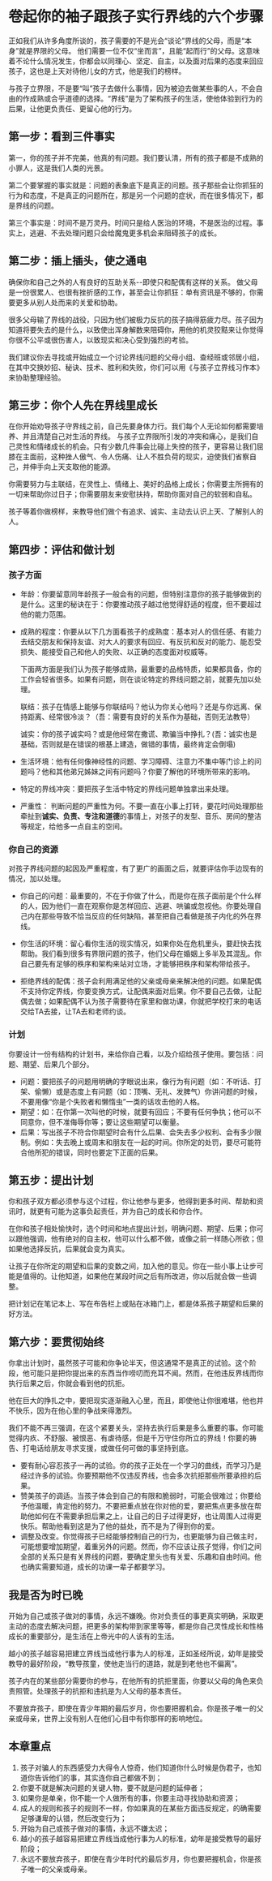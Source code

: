 <link rel="stylesheet" type="text/css" href="../../auto-number.css">

# 卷起你的袖子跟孩子实行界线的六个步骤

正如我们从许多角度所谈的，孩子需要的不是光会“谈论”界线的父母，而是“本身”就是界限的父母。
他们需要一位不仅“坐而言”，且能“起而行”的父母。这意味着不论什么情况发生，你都会以同理心、坚定、自主，以及面对后果的态度来回应孩子，这也是上天对待他儿女的方式，他是我们的榜样。

与孩子立界限，不是要“叫”孩子去做什么事情，因为被迫去做某些事的人，不会自由的作成熟或合乎道德的选择。“界线”是为了架构孩子的生活，使他体验到行为的后果，让他更负责任、更留心他的行为。

## 第一步：看到三件事实

第一，你的孩子并不完美，他真的有问题。我们要认清，所有的孩子都是不成熟的小罪人，这是我们人类的光景。

第二个要掌握的事实就是：问题的表象底下是真正的问题。孩子那些会让你抓狂的行为和态度，不是真正的问题所在，那是另一个问题的症状，而在很多情况下，都是界线的问题。

第三个事实是：时间不是万灵丹。时间只是给人医治的环境，不是医治的过程。事实上，逃避、不去处理问题只会给魔鬼更多机会来阻碍孩子的成长。

## 第二步：插上插头，使之通电

确保你和自己之外的人有良好的互助关系--即使只和配偶有这样的关系。
做父母是一份很累人、也很有挫折感的工作，甚至会让你抓狂：单有资讯是不够的，你需要更多从别人处而来的关爱和协助。

很多父母输了界线的战役，只因为他们被极力反抗的孩子搞得筋疲力尽。孩子因为知道将要失去的是什么，以致使出浑身解数来阻碍你，用他的机灵狡黠来让你觉得你很不公平或很伤害人，以致现实和决心受到强烈的考验。

我们建议你去寻找或开始成立一个讨论界线问题的父母小组、查经班或邻居小组，在其中交换妙招、秘诀、技术、胜利和失败，你们可以用《与孩子立界线习作本》来协助整理经验。

## 第三步：你个人先在界线里成长

在你开始劝导孩子守界线之前，自己先要身体力行。我们每个人无论如何都需要培养、并且清楚自己对生活的界线。
与孩子立界限所引发的冲突和痛心，是我们自己灵性和情绪成长的机会。只有少数几件事会比碰上失控的孩子，更容易让我们屈膝在主面前，这种挫人傲气、令人伤痛、让人不胜负荷的现实，迫使我们省察自己，并伸手向上天支取他的能源。

你需要努力与主联结，在灵性上、情绪上、美好的品格上成长；你需要主所拥有的一切来帮助你过日子；你需要朋友来安慰扶持，帮助你面对自己的软弱和自私。

孩子等着你做榜样，来教导他们做个有追求、诚实、主动去认识上天、了解别人的人。

## 第四步：评估和做计划

### 孩子方面

* 年龄：你要留意同年龄孩子一般会有的问题，但特别注意你的孩子能够做到的是什么。这里的秘诀在于：你要推动孩子越过他觉得舒适的程度，但不要超过他的能力范围。

* 成熟的程度：你要从以下几方面看孩子的成熟度：基本对人的信任感、有能力去结交朋友和保持友谊、对大人的要求有回应、有反抗和反对的能力、能忍受损失、能接受自己和他人的失败、以正确的态度面对权威等。

    下面两方面是我们认为孩子能够成熟，最重要的品格特质，如果都具备，你的工作会轻省很多。如果有问题，则在谈论特定的界线问题之前，就要先加以处理。
    
    联结：孩子在情感上能够与你联结吗？他认为你关心他吗？还是与你远离、保持距离、经常很冷淡？（吾：需要有良好的关系作为基础，否则无法教导）

    诚实：你的孩子诚实吗？或是他经常在撒谎、欺骗当中挣扎？(吾：诚实也是基础，否则就是在错误的根基上建造，做错的事情，最终肯定会倒塌)

* 生活环境：他有任何像神经性的问题、学习障碍、注意力不集中等门诊上的问题吗？他和其他弟兄姊妹之间有问题吗？你要了解他的环境所带来的影响。

* 特定的界线冲突：要把孩子生活中特定的界线问题单独拿出来处理。

* 严重性： 判断问题的严重性为何。不要一直在小事上打转，要花时间处理那些牵扯到**诚实、负责、专注和道德**的事情上，对孩子的发型、音乐、房间的整洁等规定，给他多一点自主的空间。

### 你自己的资源

对孩子界线问题的起因及严重程度，有了更广的画面之后，就要评估你手边现有的情况，加以处理。

* 你自己的问题：最重要的，不在于你做了什么，而是你在孩子面前是个什么样的人，因为他们一直在观察你是怎样回应、逃避、哄骗或忽视他。你要处理自己内在那些导致不恰当反应的任何缺陷，甚至把自己看做是孩子内化的外在界线。

* 你生活的环境：留心看你生活的现实情况，如果你处在危机里头，要赶快去找帮助。我们看到很多有界限问题的孩子，他们父母在婚姻上多半及其混乱。你自己要先有足够的秩序和架构来站对立场，才能够把秩序和架构带给孩子。

* 拒绝界线的配偶：孩子会利用满足他的父亲或母亲来解决他的问题。如果配偶不支持你定界线，你要变换方式，让配偶来面对后果。你不要自己去做，让配偶去做；如果配偶不认为孩子需要待在家里和做功课，你就把学校打来的电话交给TA去接，让TA去和老师约谈。

### 计划

你要设计一份有结构的计划书，来给你自己看，以及介绍给孩子使用。要包括：问题、期望、后果几个部分。

* 问题：要把孩子的问题用明确的字眼说出来，像行为有问题（如：不听话、打架、偷懒）或是态度上有问题（如：顶嘴、无礼、发脾气）你讲问题的时候，不要用像“你是个失败者和懒惰虫”一类的话攻击他的人格。
* 期望：如：在你第一次叫他的时候，就要有回应；不要有任何争执；他可以不同意你，但不准侮辱你等；要让这些期望可以衡量。
* 后果：写出孩子不符合你期望时会有什么后果、会失去多少权利、会有多少限制。例如：失去晚上或周末和朋友在一起的时间。你所定的处罚，要尽可能符合他所犯的错误，同时也要定下正面的后果。

## 第五步：提出计划

你和孩子双方都必须参与这个过程，你让他参与更多，他得到更多时间、帮助和资讯时，就更有可能为这事负起责任，并为自己的成长和你合作。

在你和孩子相处愉快时，选个时间和地点提出计划，明确问题、期望、后果；你可以跟他强调，他有绝对的自主权，他可以什么都不做，或像之前一样随心所欲；但如果他选择反抗，后果就会变为真实。

让孩子在你所定的期望和后果的变数之间，加入他的意见。你在一些小事上让步可能是值得的。让他知道，如果他在某段时间之后有所改进，你以后就会做一些调整。

把计划记在笔记本上、写在布告栏上或贴在冰箱门上，都是体系孩子期望和后果的好方法。

## 第六步：要贯彻始终

你拿出计划时，虽然孩子可能和你争论半天，但这通常不是真正的试验。这个阶段，他可能只是把你提出来的东西当作唠叨而充耳不闻。然而，在他违反界线而你执行后果之后，你就会看到他的抗拒。

他在巨大的挣扎之中，要把现实逐渐融入心里，而且，即使他让你很难堪，他也并不快乐，因为在他心里的争战来得激烈。

我们不能不再三强调，在这个紧要关头，坚持去执行后果是多么重要的事。你可能觉得内疚、不舒服、被恨恶、有虐待感，但是千万守住你所立的界线！你要的祷告、打电话给朋友寻求支援，或做任何可做的事坚持到底。

* 要有耐心容忍孩子一再的试验。你的孩子正处在一个学习的曲线，而学习乃是经过许多的试验。你要预期他不仅违反界线，也会多次抗拒那些所要承担的后果。
* 赞美孩子的调适。当孩子体会到自己的有限和脆弱时，可能会很难过；你要给予他温暖，肯定他的努力。不要把重点放在你对他的爱，要把焦点更多放在帮助他如何在不需要承担后果之上，让自己的日子过得更好，也让周围人过得更快乐。帮助他看到这是为了他的益处，而不是为了得到你的爱。
* 调整及改变。你觉得孩子已经能够控制自己的行为，也更能够为自己做主时，可能想要增加期望，着重另外的问题。然而，你不应该让孩子觉得，你们之间全部的关系只是有关界线的问题，要确定里头也有关爱、乐趣和自由时间。他也确实需要知道，成长的功课一辈子都要学习。

## 我是否为时已晚

开始为自己或孩子做对的事情，永远不嫌晚。你对负责任的事更真实明确，采取更主动的态度去解决问题，把更多的架构带到家里等等，都是你自己灵性成长和性格成长的重要部分，是生活在上帝光中的人该有的生活。

越小的孩子越容易把建立界线当成他行事为人的标准，正如圣经所说，幼年是接受教导的最好阶段，“教导孩童，使他走当行的道路，就是到老他也不偏离”。

孩子内在的某些部分需要你的参与，在他所有的抗拒里面，你要以父母的角色来负责照管。处理孩子的抗拒和违抗是为人父母的基本责任。

不要放弃孩子，即使在青少年期的最后岁月，你也要把握机会。你是孩子唯一的父亲或母亲，世界上没有别人在他们心目中有你那样的影响地位。

## 本章重点

1. 孩子对骗人的东西感受力大得令人惊奇，他们知道你什么时候是伪君子，也知道你告诉他们的事，其实连你自己都做不到；
2. 你要不就是解决问题的关键人物，要不就是问题的延伸者；
3. 如果你是单亲，你不能一个人做所有的事，你要主动寻找协助和资源；
4. 成人的规则和孩子的规则不一样，你如果真的在某些方面违反规定，的确需要足够谦卑的认错，然后改变行为；
5. 开始为自己或孩子做对的事情，永远不嫌太迟；
6. 越小的孩子越容易把建立界线当成他行事为人的标准，幼年是接受教导的最好阶段；
7. 永远不要放弃孩子，即使在青少年时代的最后岁月，你也要把握机会，你是孩子唯一的父亲或母亲。
